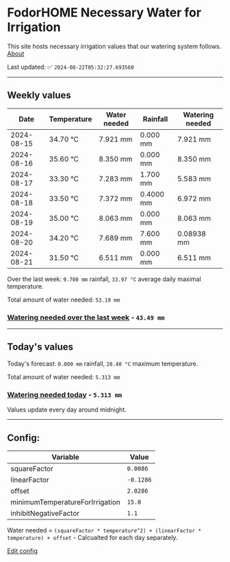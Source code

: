 # FodorHOME Necessary Water for Irrigation

This site hosts necessary irrigation values that our watering system follows. [About](https://github.com/redyau/irrigation)

Last updated: ✅ `2024-08-22T05:32:27.693560`

---

## Weekly values

| Date | Temperature | Water needed | Rainfall | Watering needed |
|-----|-----|-----|-----|-----|
| 2024-08-15 | 34.70 °C | 7.921 mm | 0.000 mm | 7.921 mm |
| 2024-08-16 | 35.60 °C | 8.350 mm | 0.000 mm | 8.350 mm |
| 2024-08-17 | 33.30 °C | 7.283 mm | 1.700 mm | 5.583 mm |
| 2024-08-18 | 33.50 °C | 7.372 mm | 0.4000 mm | 6.972 mm |
| 2024-08-19 | 35.00 °C | 8.063 mm | 0.000 mm | 8.063 mm |
| 2024-08-20 | 34.20 °C | 7.689 mm | 7.600 mm | 0.08938 mm |
| 2024-08-21 | 31.50 °C | 6.511 mm | 0.000 mm | 6.511 mm |


Over the last week: `9.700 mm` rainfall, `33.97 °C` average daily maximal temperature.

Total amount of water needed: `53.19 mm`

### [Watering needed over the last week](lastweek.txt) - `43.49 mm`

---

## Today's values

Today's forecast: `0.000 mm` rainfall, `28.40 °C` maximum temperature.

Total amount of water needed: `5.313 mm`

### [Watering needed today](today.txt) - `5.313 mm`

Values update every day around midnight.

---

## Config:

| Variable | Value |
|-----|-----|
| squareFactor | `0.0086` |
| linearFactor | `-0.1286` |
| offset | `2.0286` |
| minimumTemperatureForIrrigation | `15.0` |
| inhibitNegativeFactor | `1.1` |

Water needed = `(squareFactor * temperature^2) + (linearFactor * temperature) + offset` - Calcualted for each day separately.

[Edit config](https://github.com/RedyAu/irrigation/edit/main/config.json)

